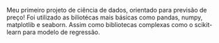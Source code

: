 Meu primeiro projeto de ciência de dados, orientado para previsão de preço!
Foi utilizado as biliotécas mais básicas como pandas, numpy, matplotlib e seaborn. Assim como bibliotecas complexas como o scikit-learn para modelo de regressão.
